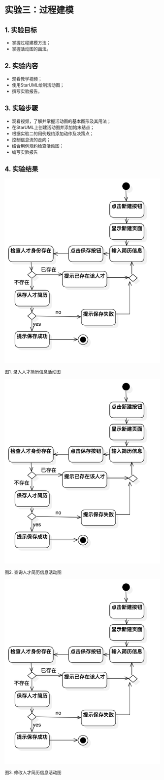 # 实验三：过程建模

## 1. 实验目标

- 掌握过程建模方法；
- 掌握活动图的画法。

## 2. 实验内容

- 观看教学视频；
- 使用StarUML绘制活动图；
- 撰写实验报告。

## 3. 实验步骤

- 观看视频，了解并掌握活动图的基本图形及其用法；
- 在StarUML上创建活动图并添加始末结点；
- 根据实验二的用例规约添加动作及决策点；
- 控制信息流的走向；
- 结合用例规约检查活动图；
- 编写实验报告

## 4. 实验结果

![录入人才简历信息](./HMS301.png)

图1. 录入人才简历信息活动图

![查询人才简历信息](./HMS301.png)

图2. 查询人才简历信息活动图

![修改人才简历信息](./HMS301.png)

图3. 修改人才简历信息活动图